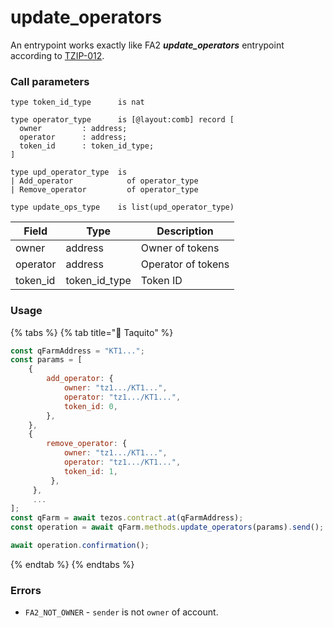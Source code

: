 # update\_operators

An entrypoint works exactly like FA2 _**update\_operators**_ entrypoint according to [TZIP-012](https://gitlab.com/tezos/tzip/-/blob/master/proposals/tzip-12/tzip-12.md).

### Call parameters

```pascaligo
type token_id_type      is nat

type operator_type      is [@layout:comb] record [
  owner         : address;
  operator      : address;
  token_id      : token_id_type;
]

type upd_operator_type  is
| Add_operator            of operator_type
| Remove_operator         of operator_type

type update_ops_type    is list(upd_operator_type)
```

| Field     | Type            | Description        |
| --------- | --------------- | ------------------ |
| owner     | address         | Owner of tokens    |
| operator  | address         | Operator of tokens |
| token\_id | token\_id\_type | Token ID           |

### Usage

{% tabs %}
{% tab title="🌮 Taquito" %}
```javascript
const qFarmAddress = "KT1...";
const params = [
    {
        add_operator: {
            owner: "tz1.../KT1...",
            operator: "tz1.../KT1...",
            token_id: 0,
        },
    },
    {
        remove_operator: {
            owner: "tz1.../KT1...",
            operator: "tz1.../KT1...",
            token_id: 1,
         },
     },
     ...
];
const qFarm = await tezos.contract.at(qFarmAddress);
const operation = await qFarm.methods.update_operators(params).send();

await operation.confirmation();
```
{% endtab %}
{% endtabs %}

### Errors

* `FA2_NOT_OWNER` - `sender` is not `owner` of account.
